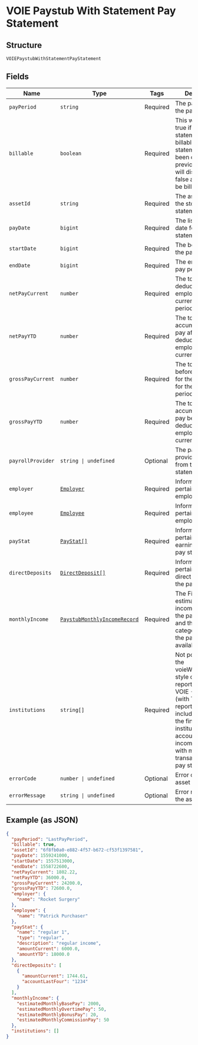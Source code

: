 
# VOIE Paystub With Statement Pay Statement

## Structure

`VOIEPaystubWithStatementPayStatement`

## Fields

| Name | Type | Tags | Description |
|  --- | --- | --- | --- |
| `payPeriod` | `string` | Required | The pay period of the pay statement. |
| `billable` | `boolean` | Required | This will display true if the pay statement is billable. If a pay statement has been digitized previously, this will display as false as it will not be billable. |
| `assetId` | `string` | Required | The asset ID of the stored pay statement |
| `payDate` | `bigint` | Required | The listed pay date for the pay statement. |
| `startDate` | `bigint` | Required | The beginning of the pay period. |
| `endDate` | `bigint` | Required | The end of the pay period. |
| `netPayCurrent` | `number` | Required | The total pay after deductions for the employee for the current pay period. |
| `netPayYTD` | `number` | Required | The total accumulation of pay after deductions for the employee for the current pay year. |
| `grossPayCurrent` | `number` | Required | The total pay before deductions for the employee for the current pay period. |
| `grossPayYTD` | `number` | Required | The total accumulation of pay before deductions for the employee for the current pay year. |
| `payrollProvider` | `string \| undefined` | Optional | The payroll provider extracted from the pay statement. |
| `employer` | [`Employer`](../../doc/models/employer.md) | Required | Information pertaining to the employer |
| `employee` | [`Employee`](../../doc/models/employee.md) | Required | Information pertaining to the employee |
| `payStat` | [`PayStat[]`](../../doc/models/pay-stat.md) | Required | Information pertaining to the earnings on the pay statement |
| `directDeposits` | [`DirectDeposit[]`](../../doc/models/direct-deposit.md) | Required | Information pertaining to the direct deposits on the pay statement |
| `monthlyIncome` | [`PaystubMonthlyIncomeRecord`](../../doc/models/paystub-monthly-income-record.md) | Required | The Finicity estimated monthly income based on the pay cadence and the earnings categories from the paystub, as available. |
| `institutions` | `string[]` | Required | Not populated for the voieWithStatement style of paystub report. For the VOIE - Paystub (with TXVerfiy) reports this would include details of the financial institution accounts and income streams with matching transactions to the pay statement. |
| `errorCode` | `number \| undefined` | Optional | Error code for the asset |
| `errorMessage` | `string \| undefined` | Optional | Error message for the asset |

## Example (as JSON)

```json
{
  "payPeriod": "LastPayPeriod",
  "billable": true,
  "assetId": "6f8fb0a0-e882-4f57-b672-cf53f1397581",
  "payDate": 1559241000,
  "startDate": 1557513000,
  "endDate": 1558722600,
  "netPayCurrent": 1802.22,
  "netPayYTD": 36000.0,
  "grossPayCurrent": 24200.0,
  "grossPayYTD": 72600.0,
  "employer": {
    "name": "Rocket Surgery"
  },
  "employee": {
    "name": "Patrick Purchaser"
  },
  "payStat": {
    "name": "regular 1",
    "type": "regular",
    "description": "regular income",
    "amountCurrent": 6000.0,
    "amountYTD": 18000.0
  },
  "directDeposits": [
    {
      "amountCurrent": 1744.61,
      "accountLastFour": "1234"
    }
  ],
  "monthlyIncome": {
    "estimatedMonthlyBasePay": 2000,
    "estimatedMonthlyOvertimePay": 50,
    "estimatedMonthlyBonusPay": 20,
    "estimatedMonthlyCommissionPay": 50
  },
  "institutions": []
}
```

